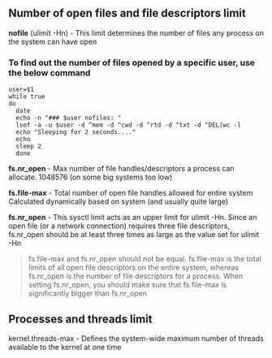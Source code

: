 ## Number of open files and file descriptors limit

  **nofile** (ulimit -Hn) - This limit determines the number of files any process on the system can have open
  
### To find out the number of files opened by a specific user, use the below command

```
user=$1
while true
do
  date
  echo -n "### $user nofiles: "
  lsof -a -u $user -d ^mem -d ^cwd -d ^rtd -d ^txt -d ^DEL|wc -l
  echo "Sleeping for 2 seconds...."
  echo
  sleep 2
  done
```
  
  **fs.nr_open** - Max number of file handles/descriptors a process can allocate.	1048576 (on some big systems too low)
  
  **fs.file-max** - Total number of open file handles allowed for entire system	Calculated dynamically based on system (and usually quite large)
  
  **fs.nr_open** - This sysctl limit acts as an upper limit for ulimit -Hn. Since an open file (or a network connection) requires three file descriptors, fs.nr_open should be at least three times as large as the value set for ulimit -Hn
  
  > fs.file-max and fs.nr_open should not be equal. fs.file-max is the total limits of all open file descriptors on the entire system, whereas fs.nr_open is the number of file descriptors for a process. 
  When setting fs.nr_open, you should make sure that fs.file-max is significantly bigger than fs.nr_open

 ## Processes and threads limit
 
 kernel.threads-max - Defines the system-wide maximum number of threads available to the kernel at one time
